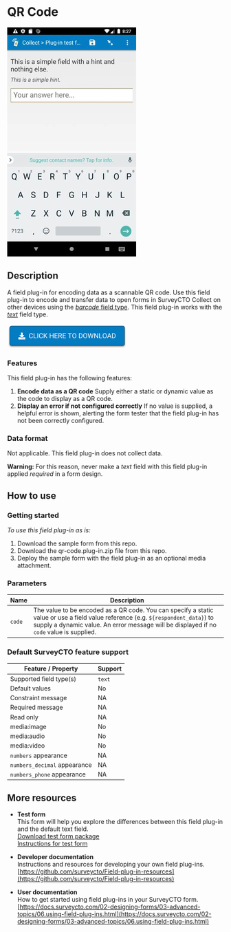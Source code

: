 # QR Code

![Default appearance for the 'baseline-text' field plug-in](extras/preview.jpg)

## Description

A field plug-in for encoding data as a scannable QR code. Use this field plug-in to encode and transfer data to open forms in SurveyCTO Collect on other devices using the [*barcode* field type](https://docs.surveycto.com/02-designing-forms/01-core-concepts/03k.field-types-barcode.html). This field plug-in works with the [*text*](https://docs.surveycto.com/02-designing-forms/01-core-concepts/03a.field-types-text.html) field type.

[![Download now](extras/download-button.png)](https://github.com/surveycto/baseline-text/raw/master/baseline-text.fieldplugin.zip)

### Features

This field plug-in has the following features:

1. **Encode data as a QR code** <be>
    Supply either a static or dynamic value as the code to display as a QR code.
2. **Display an error if not configured correctly**
    If no value is supplied, a helpful error is shown, alerting the form tester that the field plug-in has not been correctly configured.

### Data format

Not applicable. This field plug-in does not collect data.

**Warning:** For this reason, never make a *text* field with this field plug-in applied *required* in a form design.

## How to use

### Getting started

*To use this field plug-in as is:*

1. Download the sample form from this repo.
2. Download the qr-code.plug-in.zip file from this repo.
3. Deploy the sample form with the field plug-in as an optional media attachment.

### Parameters

| Name | Description |
| --- | --- |
| `code` | The value to be encoded as a QR code. You can specify a static value or use a field value reference (e.g. `${respondent_data}`) to supply a dynamic value. An error message will be displayed if no `code` value is supplied. |

### Default SurveyCTO feature support

| Feature / Property | Support |
| --- | --- |
| Supported field type(s) | `text`|
| Default values | No |
| Constraint message | NA |
| Required message | NA |
| Read only | NA |
| media:image | No |
| media:audio | No |
| media:video | No |
| `numbers` appearance | NA |
| `numbers_decimal` appearance | NA |
| `numbers_phone` appearance | NA |

## More resources

* **Test form**  
This form will help you explore the differences between this field plug-in and the default text field.  
[Download test form package](https://github.com/surveycto/baseline-text/raw/master/extras/test-form/test-form-package.zip)  
[Instructions for test form](/extras/test-form/README.md)

* **Developer documentation**  
Instructions and resources for developing your own field plug-ins.  
[https://github.com/surveycto/Field-plug-in-resources](https://github.com/surveycto/Field-plug-in-resources)

* **User documentation**  
How to get started using field plug-ins in your SurveyCTO form.  
[https://docs.surveycto.com/02-designing-forms/03-advanced-topics/06.using-field-plug-ins.html](https://docs.surveycto.com/02-designing-forms/03-advanced-topics/06.using-field-plug-ins.html)

